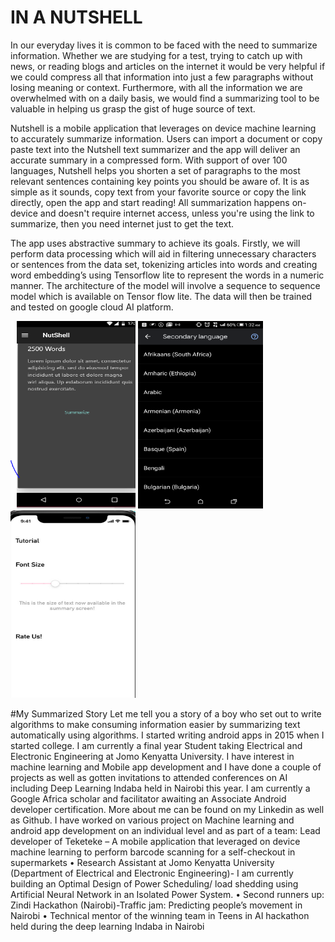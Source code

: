 # IN A NUTSHELL
In our everyday lives it is common to be faced with the need to summarize information. Whether we are studying for a test, trying to catch up with news, or reading blogs and articles on the internet it would be very helpful if we could compress all that information into just a few paragraphs without losing meaning or context. Furthermore, with all the information we are overwhelmed with on a daily basis, we would find a summarizing tool to be valuable in helping us grasp the gist of huge source of text.

 Nutshell is a mobile application that leverages on device machine learning to accurately summarize information. Users can import a document or copy paste text into the Nutshell text summarizer and the app will deliver an accurate summary in a compressed form.
With support of over 100 languages, Nutshell helps you shorten a set of paragraphs to the most relevant sentences containing key points you should be aware of. It is as simple as it sounds, copy text from your favorite source or copy the link directly, open the app and start reading!
All summarization happens on-device and doesn't require internet access, unless you're using the link to summarize, then you need internet just to get the text.

The app uses abstractive summary to achieve its goals. Firstly, we will perform data processing which will aid in filtering unnecessary characters or sentences from the data set, tokenizing articles into words and creating word embedding’s using Tensorflow lite to represent the words in a numeric manner. The architecture of the model will involve a sequence to sequence model which is available on Tensor flow lite. The data will then be trained and tested on google cloud AI platform.

<img src="images/nutshell.PNG" width=200 height =300>     <img src="images/Screenshot_2019-12-03-01-32-26.png" width=200 height =300>             <img src="images/summary.PNG" width=200 height =300>


#My Summarized Story
Let me tell you a story of a boy who set out to write algorithms to make consuming information easier by summarizing text automatically using algorithms. I started writing android apps in 2015 when I started college. I am currently a final year Student taking Electrical and Electronic Engineering at Jomo Kenyatta University. I have interest in machine learning and Mobile app development and I have done a couple of projects as well as gotten invitations to attended conferences on AI including Deep Learning Indaba held in Nairobi this year. I am currently a Google Africa scholar and facilitator awaiting an Associate Android developer certification. More about me can be found on my Linkedin as well as Github. 
I have worked on various project on Machine learning and android app development on an individual level and as part of a team:
Lead developer of Teketeke – A mobile application that leveraged on device machine learning to perform barcode scanning for a self-checkout in supermarkets
•	Research Assistant at Jomo Kenyatta University (Department of Electrical and Electronic Engineering)- I am currently building an Optimal Design of Power Scheduling/ load shedding using Artificial Neural Network in an Isolated Power System.
•	Second runners up: Zindi Hackathon (Nairobi)-Traffic jam: Predicting people’s movement in Nairobi
•	Technical mentor of the winning team in Teens in AI hackathon held during the deep learning Indaba in Nairobi


